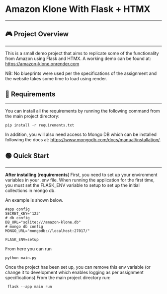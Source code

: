 # Amazon Klone With Flask + HTMX

----------
##  🎮 Project Overview
----------

This is a small demo project that aims to replicate some of the functionality from Amazon using Flask and HTMX.
A working demo can be found at: https://amazon-klone.onrender.com

NB:  No blueprints were used per the specifications of the assignment and the website takes some time to load using render.

## 🧰 **Requirements**
----------

You can install all the requirements by running the following command from the main project directory:


    pip install -r requirements.txt

In addition, you will also need access to Mongo DB which can be installed following the docs at: https://www.mongodb.com/docs/manual/installation/.

## 🟢 Quick Start
----------

 **After installing** [**requirements**]
First, you need to set up your environment variables in your .env file. 
When running the application for the first time, you must set the FLASK_ENV variable to setup to set up the initial collections in mongo db.

An example is shown below.

    #app config
    SECRET_KEY='123'
    # db config
    DB_URL="sqlite:///amazon-klone.db"
    # mongo db config
    MONGO_URL="mongodb://localhost:27017/"
    
    FLASK_ENV=setup

From here you can run 

    python main.py

Once the project has been set up, you can remove this env variable (or change it to development which enables logging as per assignment specifications)
From the main project directory run:

     flask --app main run

